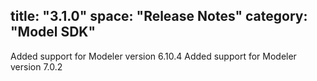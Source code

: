 title: "3.1.0"
space: "Release Notes"
category: "Model SDK"
---

Added support for Modeler version 6.10.4
Added support for Modeler version 7.0.2
